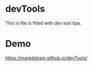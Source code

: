 # devTools
This is file is filled with dev tool tips. 
# Demo
https://markdstrain.github.io/devTools/
